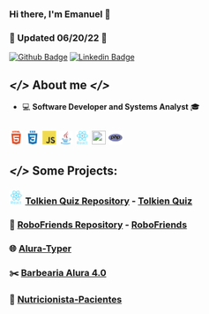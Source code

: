 ### Hi there, I'm Emanuel 👋

### 📆 Updated 06/20/22 📆

[![Github Badge](https://img.shields.io/badge/-Github-000?style=for-the-badge&logo=Github&logoColor=white&link=https://github.com/espedrozo)](https://github.com/espedrozo)
[![Linkedin Badge](https://img.shields.io/badge/-LinkedIn-blue?style=for-the-badge&logo=Linkedin&logoColor=white&link=https://www.linkedin.com/in/emanuel-savanhago-pedrozo-b2308276/)](https://www.linkedin.com/in/emanuel-savanhago-pedrozo-b2308276/)

## ***</>*** About me ***</>***

- 💻 **Software Developer and Systems Analyst** 🎓

## [<img src="https://raw.githubusercontent.com/devicons/devicon/master/icons/html5/html5-plain-wordmark.svg" alt="html5"  width="25" height="25"/>](https://developer.mozilla.org/docs/Web/HTML)  [<img src="https://raw.githubusercontent.com/devicons/devicon/master/icons/css3/css3-plain-wordmark.svg" alt="css3"  width="25" height="25"/>](https://developer.mozilla.org/docs/Web/CSS)  [<img src="https://raw.githubusercontent.com/devicons/devicon/master/icons/javascript/javascript-original.svg" alt="javascript" width="25" height="25"/>](https://developer.mozilla.org/)  [<img src="https://raw.githubusercontent.com/devicons/devicon/master/icons/java/java-original.svg" alt="java" width="25" height="25"/>](https://www.java.com/)  [<img src="https://github.com/devicons/devicon/blob/master/icons/react/react-original-wordmark.svg" alt="react" width="25" height="25"/>](https://reactjs.org/)  [<img src="https://cdn.jsdelivr.net/gh/devicons/devicon/icons/csharp/csharp-original.svg" width="25" height="25" />](https://docs.microsoft.com/pt-br/dotnet/csharp/)  [<img src="https://raw.githubusercontent.com/devicons/devicon/1119b9f84c0290e0f0b38982099a2bd027a48bf1/icons/php/php-original.svg" width="25" height="25" />](https://www.php.net/)
          


## ***</>*** Some Projects:

### [<img src="https://github.com/devicons/devicon/blob/master/icons/react/react-original-wordmark.svg" alt="react" width="25" height="25"/>](https://reactjs.org/) [Tolkien Quiz Repository](https://github.com/espedrozo/TolkienQuiz) - [Tolkien Quiz](https://tolkienquiz.vercel.app/)

### 🤖 [RoboFriends Repository](https://github.com/espedrozo/roboFriends) - [RoboFriends](https://espedrozo.github.io/roboFriends/)

### 🌐 [Alura-Typer](https://github.com/espedrozo/Alura-Typer)

### ✂️ [Barbearia Alura 4.0](https://github.com/espedrozo/site-barbearia)

### 🍴 [Nutricionista-Pacientes](https://github.com/espedrozo/Nutricionista-Pacientes)



<!--
**espedrozo/espedrozo** is a ✨ _special_ ✨ repository because its `README.md` (this file) appears on your GitHub profile.

Here are some ideas to get you started:

- 🔭 I’m currently working on ...
- 🌱 I’m currently learning ...
- 👯 I’m looking to collaborate on ...
- 🤔 I’m looking for help with ...
- 💬 Ask me about ...
- 📫 How to reach me: ...
- 😄 Pronouns: ...
- ⚡ Fun fact: ...
-->
